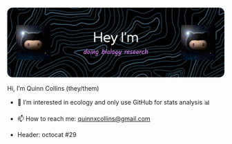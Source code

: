 ![Header](./github-header-image(2).png)

Hi, I’m Quinn Collins (they/them)
- 🌱 I’m interested in ecology and only use GitHub for stats analysis 📊
- 📫 How to reach me: quinnxcollins@gmail.com

- Header: octocat #29
